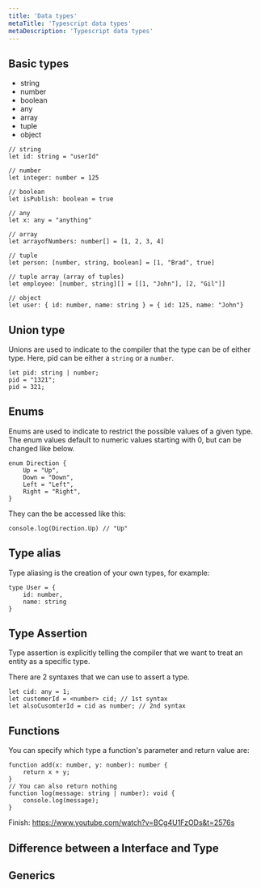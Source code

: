 ```yaml
---
title: 'Data types'
metaTitle: 'Typescript data types'
metaDescription: 'Typescript data types'
---
```


## Basic types

- string
- number
- boolean
- any
- array
- tuple
- object

```
// string
let id: string = "userId"

// number
let integer: number = 125

// boolean
let isPublish: boolean = true

// any
let x: any = "anything"

// array
let arrayofNumbers: number[] = [1, 2, 3, 4]

// tuple
let person: [number, string, boolean] = [1, "Brad", true]

// tuple array (array of tuples)
let employee: [number, string][] = [[1, "John"], [2, "Gil"]]

// object
let user: { id: number, name: string } = { id: 125, name: "John"}

```

## Union type

Unions are used to indicate to the compiler that the type can be of either type.
Here, pid can be either a `string` or a `number`.

```
let pid: string | number;
pid = "1321";
pid = 321;
```

## Enums

Enums are used to indicate to restrict the possible values of a given type.
The enum values default to numeric values starting with 0, but can be changed like below.

```
enum Direction {
	Up = "Up",
	Down = "Down",
	Left = "Left",
	Right = "Right",
}
```

They can the be accessed like this:

```
console.log(Direction.Up) // "Up"
```

## Type alias

Type aliasing is the creation of your own types, for example:

```
type User = {
	id: number,
	name: string
}
```

## Type Assertion

Type assertion is explicitly telling the compiler that we want to treat an entity as a specific type.

There are 2 syntaxes that we can use to assert a type.

```
let cid: any = 1;
let customerId = <number> cid; // 1st syntax
let alsoCusomterId = cid as number; // 2nd syntax
```

## Functions

You can specify which type a function's parameter and return value are:

```
function add(x: number, y: number): number {
	return x + y;
}
// You can also return nothing
function log(message: string | number): void {
	console.log(message);
}
```

Finish: https://www.youtube.com/watch?v=BCg4U1FzODs&t=2576s

## Difference between a Interface and Type

## Generics
